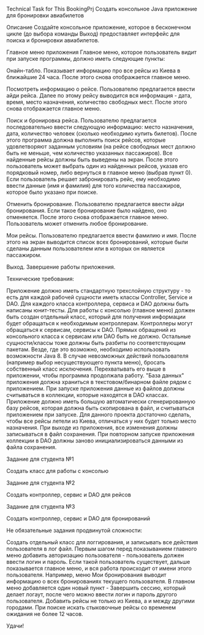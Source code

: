 Technical Task for This BookingPrj
Создать консольное Java приложение для бронировки авиабилетов

Описание
Создайте консольное приложение, которое в бесконечном цикле (до выбора команды Выход) предоставляет 
интерфейс для поиска и бронировки авиабилетов.

Главное меню приложения
Главное меню, которое пользователь видит при запуске программы, должно иметь следующие пункты:

Онайн-табло. Показывает информацию про все рейсы из Киева в ближайшие 24 часа. После этого снова отображается 
главное меню.

Посмотреть информацию о рейсе. Пользователю предлагается ввести айди рейса. Далее по этому рейсу выводится вся 
информация - дата, время, место назначения, количество свободных мест. После этого снова отображается главное 
меню.

Поиск и бронировка рейса. Пользователю предлагается последовательно ввести следующую информацию: место 
назначения, дата, количество человек (сколько необходимо купить билетов). После этого программа должна 
выполнить поиск рейсов, которые удовлетворяют заданным условиям (на рейсе свободных мест должно быть не 
меньше, чем количество указанных пассажиров). Все найденные рейсы должны быть выведены на экран. После этого 
пользователь может выбрать один из найденных рейсов, указав его порядковый номер, либо вернуться в главное 
меню (выбрав пункт 0). Если пользователь решает забронировать рейс, ему необходимо ввести данные (имя и фамилия)
 для того количества пассажиров, которое было указано при поиске.

Отменить бронирование. Пользователю предлагается ввести айди бронирования. Если такое бронирование было найдено,
 оно отменяется. После этого снова отображается главное меню. Пользователь может отменить любое бронирование.

Мои рейсы. Пользователю предлагается ввести фамилию и имя. После этого на экран выводится список всех бронирований,
 которые были сделаны данным пользователем или в которых он является пассажиром.

Выход. Завершение работы приложения.


Технические требования:

Приложение должно иметь стандартную трехслойную структуру - то есть для каждой рабочей сущности иметь классы 
Controller, Service и DAO.
Для каждого класса контроллера, сервиса и DAO должны быть написаны юнит-тесты.
Для работы с консолью (главное меню) должен быть создан отдельный класс, который для получения информации будет 
обращаться к необходимым контроллерам. Контроллеры могут обращаться к сервисам, сервисы к DAO. Прямых обращений 
из консольного класса к сервисам или DAO быть не должно.
Остальные сущности/классы тоже должны быть разбиты по соответствующим пакетам.
Везде, где это возможно, необходимо использовать возможности Java 8.
В случае невозможных действий пользователя (например выбор несуществующего пункта меню), бросать собственный класс 
исключения. Перехватывать его выше в приложении, чтобы программа продолжала работу.
"База данных" приложения должна храниться в текстовом/бинарном файле рядом с приложением. При запуске приложения 
данные из файлов должны считываться в коллекции, которые находятся в DAO классах.
Приложение должно иметь большую автоматически сгенерированную базу рейсов, которая должна быть скопирована в файл, 
и считываться приложением при запуске.
Для данного проекта достаточно сделать, чтобы все рейсы летели из Киева, отличаться у них будет только место 
назначения.
При выходе из приложения, все изменения должны записываться в файл сохранения. При повторном запуске приложения 
коллекции в DAO должны заново инициализироваться данными из файла сохранения.


Задание для студента №1

Создать класс для работы с консолью


Задание для студента №2

Создать контроллер, сервис и DAO для рейсов


Задание для студента №3

Создать контроллер, сервис и DAO для бронирований


Не обязательные задания продвинутой сложности:

Создать отдельный класс для логгирования, и записывать все действия пользователя в лог файл.
Первым шагом перед показыванием главного меню добавить авторизацию пользователя - пользователь должен ввести 
логин и пароль. Если такой пользователь существует, дальше показывается главное меню, и вся работа происходит 
от имени этого пользователя. Например, меню Мои бронирования выводит информацию о всех бронированиях текущего 
пользователя. В главном меню добавляется один новый пункт - Завершить сессию, который делает логаут, после чего 
можно ввести логин и пароль другого пользователя.
Добавить рейсы не только из Киева, а и между другими городами. При поиске искать стыковочные рейсы со временем 
ожидания не более 12 часов.

Удачи!
